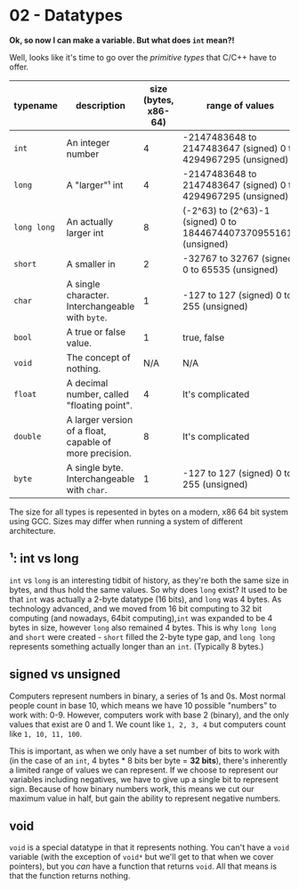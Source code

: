 02 - Datatypes
=========
**Ok, so now I can make a variable. But what does `int` mean?!**

Well, looks like it's time to go over the *primitive types* that C/C++ have to offer.

| **typename** | **description**                                         | **size (bytes, x86-64)** | **range of values**                                               |
|--------------|---------------------------------------------------------|--------------------------|-------------------------------------------------------------------|
| `int`        | An integer number                                       | 4                        | -2147483648 to 2147483647 (signed) 0 to 4294967295 (unsigned)     |
| `long`       | A "larger"¹ int                                         | 4                        | -2147483648 to 2147483647 (signed) 0 to 4294967295 (unsigned)     |
| `long long`  | An actually larger int                                  | 8                        | (-2^63) to (2^63)-1 (signed) 0 to 18446744073709551615 (unsigned) |
| `short`      | A smaller in                                            | 2                        | -32767 to 32767 (signed) 0 to 65535 (unsigned)                    |
| `char`       | A single character. Interchangeable with `byte`.        | 1                        | -127 to 127 (signed) 0 to 255 (unsigned)                          |
| `bool`       | A true or false value.                                  | 1                        | true, false                                                       |
| `void`       | The concept of nothing.                                 | N/A                      | N/A                                                               |
| `float`      | A decimal number, called "floating point".              | 4                        | It's complicated                                                  |
| `double`     | A larger version of a float, capable of more precision. | 8                        | It's complicated                                                  |
| `byte`       | A single byte. Interchangeable with `char`.             | 1                        | -127 to 127 (signed) 0 to 255 (unsigned)                          |
The size for all types is repesented in bytes on a modern, x86 64 bit system using GCC. Sizes may differ when running a system of different architecture.


¹: int vs long
-----------
`int` vs `long` is an interesting tidbit of history, as they're both the same size in bytes, and thus hold the same values.  So why does `long` exist?
It used to be that `int` was actually a 2-byte datatype (16 bits), and `long` was 4 bytes. 
As technology advanced, and we moved from 16 bit computing to 32 bit computing (and nowadays, 64bit computing),`int` was expanded to be 4 bytes in size, 
however `long` also remained 4 bytes. This is why `long long` and `short` were created - `short` filled the 2-byte type gap, and `long long` represents something
actually longer than an `int`. (Typically 8 bytes.)

signed vs unsigned
------------------
Computers represent numbers in binary, a series of 1s and 0s. Most normal people count in base 10, which means we have 10 possible "numbers" to work with: 0-9.
However, computers work with base 2 (binary), and the only values that exist are 0 and 1. 
We count like `1, 2, 3, 4` but computers count like `1, 10, 11, 100`. 

This is important, as when we only have a set number of bits to work with (in the case of an `int`, 4 bytes * 8 bits ber byte = **32 bits**), there's inherently a limited range of values we can represent.
If we choose to represent our variables including negatives, we have to give up a single bit to represent sign. Because of how binary numbers work, this means we cut our maximum value in half, but gain the ability to represent negative numbers.

void
----
`void` is a special datatype in that it represents nothing. You can't have a `void` variable (with the exception of `void*` but we'll get to that when we cover pointers),
but you *can* have a function that returns `void`. All that means is that the function returns nothing.

